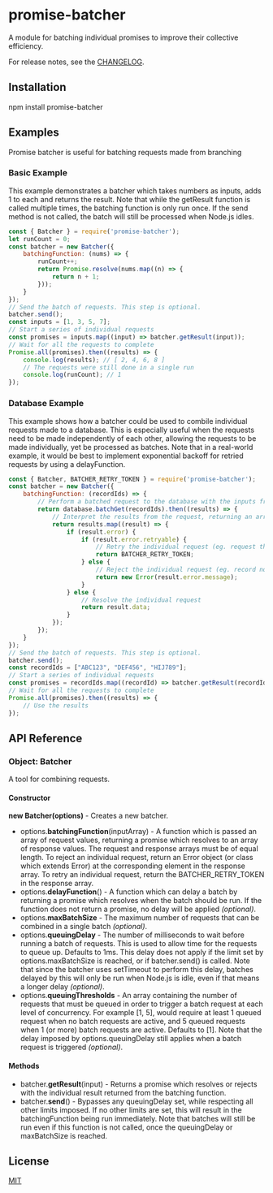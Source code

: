 # promise-batcher

A module for batching individual promises to improve their collective efficiency.

For release notes, see the [CHANGELOG](https://github.com/baudzilla/promise-batcher/blob/master/CHANGELOG.md).

## Installation

npm install promise-batcher

## Examples

Promise batcher is useful for batching requests made from branching

### Basic Example

This example demonstrates a batcher which takes numbers as inputs, adds 1 to each and returns the result.
Note that while the getResult function is called multiple times, the batching function is only run once.
If the send method is not called, the batch will still be processed when Node.js idles.
```javascript
const { Batcher } = require('promise-batcher');
let runCount = 0;
const batcher = new Batcher({
    batchingFunction: (nums) => {
        runCount++;
        return Promise.resolve(nums.map((n) => {
            return n + 1;
        }));
    }
});
// Send the batch of requests. This step is optional.
batcher.send();
const inputs = [1, 3, 5, 7];
// Start a series of individual requests
const promises = inputs.map((input) => batcher.getResult(input));
// Wait for all the requests to complete
Promise.all(promises).then((results) => {
    console.log(results); // [ 2, 4, 6, 8 ]
    // The requests were still done in a single run
    console.log(runCount); // 1
});
```

### Database Example

This example shows how a batcher could be used to combile individual requests made to a database. This is especially useful when the requests need to be made independently of each other, allowing the requests to be made individually, yet be processed as batches.
Note that in a real-world example, it would be best to implement exponential backoff for retried requests by using a delayFunction.
```javascript
const { Batcher, BATCHER_RETRY_TOKEN } = require('promise-batcher');
const batcher = new Batcher({
    batchingFunction: (recordIds) => {
        // Perform a batched request to the database with the inputs from getResult()
        return database.batchGet(recordIds).then((results) => {
            // Interpret the results from the request, returning an array of result values
            return results.map((result) => {
                if (result.error) {
                    if (result.error.retryable) {
                        // Retry the individual request (eg. request throttled)
                        return BATCHER_RETRY_TOKEN;
                    } else {
                        // Reject the individual request (eg. record not found)
                        return new Error(result.error.message);
                    }
                } else {
                    // Resolve the individual request
                    return result.data;
                }
            });
        });
    }
});
// Send the batch of requests. This step is optional.
batcher.send();
const recordIds = ["ABC123", "DEF456", "HIJ789"];
// Start a series of individual requests
const promises = recordIds.map((recordId) => batcher.getResult(recordId));
// Wait for all the requests to complete
Promise.all(promises).then((results) => {
    // Use the results
});
```

## API Reference

### Object: Batcher

A tool for combining requests.

#### Constructor

**new Batcher(options)** - Creates a new batcher.
  * options.**batchingFunction**(inputArray) - A function which is passed an array of request values, returning a promise which resolves to an array of response values. The request and response arrays must be of equal length. To reject an individual request, return an Error object (or class which extends Error) at the corresponding element in the response array. To retry an individual request, return the BATCHER\_RETRY\_TOKEN in the response array.
  * options.**delayFunction**() - A function which can delay a batch by returning a promise which resolves when the batch should be run. If the function does not return a promise, no delay will be applied *(optional)*.
  * options.**maxBatchSize** - The maximum number of requests that can be combined in a single batch  *(optional)*.
  * options.**queuingDelay** - The number of milliseconds to wait before running a batch of requests. This is used to allow time for the requests to queue up. Defaults to 1ms. This delay does not apply if the limit set by options.maxBatchSize is reached, or if batcher.send() is called. Note that since the batcher uses setTimeout to perform this delay, batches delayed by this will only be run when Node.js is idle, even if that means a longer delay *(optional)*.
  * options.**queuingThresholds** - An array containing the number of requests that must be queued in order to trigger a batch request at each level of concurrency. For example [1, 5], would require at least 1 queued request when no batch requests are active, and 5 queued requests when 1 (or more) batch requests are active. Defaults to [1]. Note that the delay imposed by options.queuingDelay still applies when a batch request is triggered *(optional)*.

#### Methods

* batcher.**getResult**(input) - Returns a promise which resolves or rejects with the individual result returned from the batching function.
* batcher.**send**() - Bypasses any queuingDelay set, while respecting all other limits imposed. If no other limits are set, this will result in the batchingFunction being run immediately. Note that batches will still be run even if this function is not called, once the queuingDelay or maxBatchSize is reached.

## License

[MIT](https://github.com/baudzilla/promise-batcher/blob/master/LICENSE)
